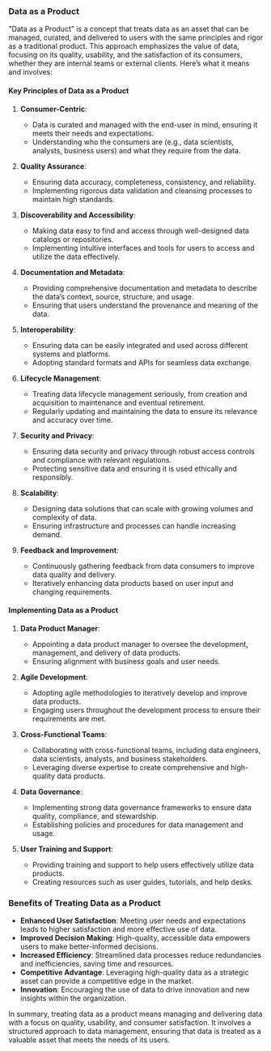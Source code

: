 ### Data as a Product

"Data as a Product" is a concept that treats data as an asset that can be managed, curated, and delivered to users with the same principles and rigor as a traditional product. This approach emphasizes the value of data, focusing on its quality, usability, and the satisfaction of its consumers, whether they are internal teams or external clients. Here’s what it means and involves:

#### Key Principles of Data as a Product

1. **Consumer-Centric**:
   - Data is curated and managed with the end-user in mind, ensuring it meets their needs and expectations.
   - Understanding who the consumers are (e.g., data scientists, analysts, business users) and what they require from the data.

2. **Quality Assurance**:
   - Ensuring data accuracy, completeness, consistency, and reliability.
   - Implementing rigorous data validation and cleansing processes to maintain high standards.

3. **Discoverability and Accessibility**:
   - Making data easy to find and access through well-designed data catalogs or repositories.
   - Implementing intuitive interfaces and tools for users to access and utilize the data effectively.

4. **Documentation and Metadata**:
   - Providing comprehensive documentation and metadata to describe the data’s context, source, structure, and usage.
   - Ensuring that users understand the provenance and meaning of the data.

5. **Interoperability**:
   - Ensuring data can be easily integrated and used across different systems and platforms.
   - Adopting standard formats and APIs for seamless data exchange.

6. **Lifecycle Management**:
   - Treating data lifecycle management seriously, from creation and acquisition to maintenance and eventual retirement.
   - Regularly updating and maintaining the data to ensure its relevance and accuracy over time.

7. **Security and Privacy**:
   - Ensuring data security and privacy through robust access controls and compliance with relevant regulations.
   - Protecting sensitive data and ensuring it is used ethically and responsibly.

8. **Scalability**:
   - Designing data solutions that can scale with growing volumes and complexity of data.
   - Ensuring infrastructure and processes can handle increasing demand.

9. **Feedback and Improvement**:
   - Continuously gathering feedback from data consumers to improve data quality and delivery.
   - Iteratively enhancing data products based on user input and changing requirements.

#### Implementing Data as a Product

1. **Data Product Manager**:
   - Appointing a data product manager to oversee the development, management, and delivery of data products.
   - Ensuring alignment with business goals and user needs.

2. **Agile Development**:
   - Adopting agile methodologies to iteratively develop and improve data products.
   - Engaging users throughout the development process to ensure their requirements are met.

3. **Cross-Functional Teams**:
   - Collaborating with cross-functional teams, including data engineers, data scientists, analysts, and business stakeholders.
   - Leveraging diverse expertise to create comprehensive and high-quality data products.

4. **Data Governance**:
   - Implementing strong data governance frameworks to ensure data quality, compliance, and stewardship.
   - Establishing policies and procedures for data management and usage.

5. **User Training and Support**:
   - Providing training and support to help users effectively utilize data products.
   - Creating resources such as user guides, tutorials, and help desks.

### Benefits of Treating Data as a Product

- **Enhanced User Satisfaction**: Meeting user needs and expectations leads to higher satisfaction and more effective use of data.
- **Improved Decision Making**: High-quality, accessible data empowers users to make better-informed decisions.
- **Increased Efficiency**: Streamlined data processes reduce redundancies and inefficiencies, saving time and resources.
- **Competitive Advantage**: Leveraging high-quality data as a strategic asset can provide a competitive edge in the market.
- **Innovation**: Encouraging the use of data to drive innovation and new insights within the organization.

In summary, treating data as a product means managing and delivering data with a focus on quality, usability, and consumer satisfaction. It involves a structured approach to data management, ensuring that data is treated as a valuable asset that meets the needs of its users.

